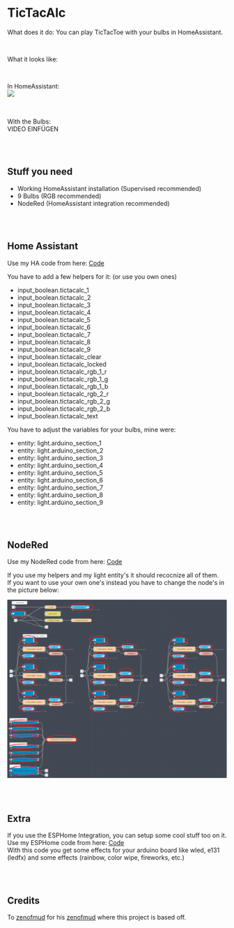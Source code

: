 # TicTacAlc
What does it do: 
You can play TicTacToe with your bulbs in HomeAssistant.

<br>

What it looks like:
 
<br>

In HomeAssistant: <br>
![](/doc/vid/Homeassistant.gif)

<br>

With the Bulbs:<br>
VIDEO EINFÜGEN

<br>
<br>

## Stuff you need

- Working HomeAssistant installation (Supervised recommended)
- 9 Bulbs (RGB recommended)
- NodeRed (HomeAssistant integration recommended)

<br>
<br>

## Home Assistant
Use my HA code from here: [Code](/doc/code/HomeAssistant)

You have to add a few helpers for it: (or use you own ones)
- input_boolean.tictacalc_1
- input_boolean.tictacalc_2
- input_boolean.tictacalc_3
- input_boolean.tictacalc_4
- input_boolean.tictacalc_5
- input_boolean.tictacalc_6
- input_boolean.tictacalc_7
- input_boolean.tictacalc_8
- input_boolean.tictacalc_9
- input_boolean.tictacalc_clear
- input_boolean.tictacalc_locked
- input_boolean.tictacalc_rgb_1_r
- input_boolean.tictacalc_rgb_1_g
- input_boolean.tictacalc_rgb_1_b
- input_boolean.tictacalc_rgb_2_r
- input_boolean.tictacalc_rgb_2_g
- input_boolean.tictacalc_rgb_2_b
- input_boolean.tictacalc_text

You have to adjust the variables for your bulbs, mine were:
- entity: light.arduino_section_1
- entity: light.arduino_section_2
- entity: light.arduino_section_3
- entity: light.arduino_section_4
- entity: light.arduino_section_5
- entity: light.arduino_section_6
- entity: light.arduino_section_7
- entity: light.arduino_section_8
- entity: light.arduino_section_9

<br>
<br>

## NodeRed
Use my NodeRed code from here: [Code](/doc/code/NodeRed)

If you use my helpers and my light entity's it should recocnize all of them. <br>
If you want to use your own one's instead you have to change the node's in the picture below:

![](/doc/pic/NodeRed.png)

<br>
<br>


## Extra
If you use the ESPHome Integration, you can setup some cool stuff too on it. <br>
Use my ESPHome code from here: [Code](/doc/code/ESPHome) <br>
With this code you get some effects for your arduino board like wled, e131 (ledfx) and some effects (rainbow, color wipe, fireworks, etc.)

<br>
<br>


## Credits
To [zenofmud](https://discourse.nodered.org/u/zenofmud/summary) for his [zenofmud](https://discourse.nodered.org/u/zenofmud/summary) where this project is based off.
